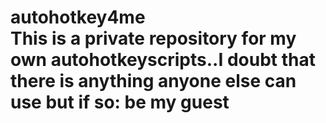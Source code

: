 # autohotkey4me<br>This is a private repository for my own autohotkeyscripts..I doubt that there is anything anyone else can use but if so: be my guest